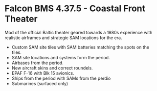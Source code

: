 # Falcon BMS 4.37.5 - Coastal Front Theater
Mod of the official Baltic theater geared towards a 1980s experience with realistic airframes and strategic SAM locations for the era.

- Custom SAM site tiles with SAM batteries matching the spots on the tiles.
- SAM site locations and systems form the period.
- Airbases from the period.
- New aircraft skins and correct roundels.
- EPAF F-16 with Blk 15 avionics. 
- Ships from the period with SAMs from the perdio
- Submarines (surfaced only) 